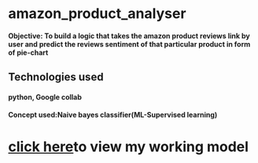 # amazon_product_analyser
<h4>Objective: To build a logic that takes the amazon product reviews link by user and predict the reviews sentiment of that particular product in form of pie-chart </h4>

<h2>Technologies used</h2>
<h4>python, Google collab</h4>
<h4>Concept used:Naive bayes classifier(ML-Supervised learning)<h4>

<h1> <a href="https://asaikiran1999-amazon-product-analyser-app-46iit3.streamlitapp.com/">click here</a>to view my working model</h1>

